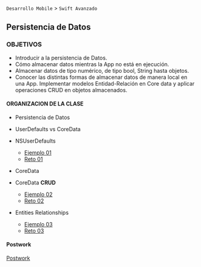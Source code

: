 
`Desarrollo Mobile` > `Swift Avanzado`

## Persistencia de Datos

### OBJETIVOS 

- Introducir a la persistencia de Datos.
- Cómo almacenar datos mientras la 
App no está en ejecución.
- Almacenar datos de tipo numérico, de tipo bool, String hasta objetos.
- Conocer las distintas formas de almacenar datos de manera local en una App. Implementar modelos Entidad-Relación en Core data y aplicar operaciones CRUD en objetos almacenados.

#### ORGANIZACION DE LA CLASE 

- Persistencia de Datos
- UserDefaults vs CoreData
- NSUserDefaults

	- [Ejemplo 01](Ejemplo-01)
	- [Reto 01](Reto-01)

- CoreData
- CoreData **CRUD**

	- [Ejemplo 02](Ejemplo-02)
	- [Reto 02](Reto-02)

- Entities Relationships

	- [Ejemplo 03](Ejemplo-03)
	- [Reto 03](Reto-03)

#### Postwork

[Postwork](Postwork)